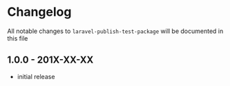 # Changelog

All notable changes to `laravel-publish-test-package` will be documented in this file

## 1.0.0 - 201X-XX-XX

- initial release
